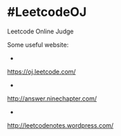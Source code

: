 #LeetcodeOJ
==========
Leetcode Online Judge

Some useful website:

*
https://oj.leetcode.com/

*
http://answer.ninechapter.com/

*
http://leetcodenotes.wordpress.com/

